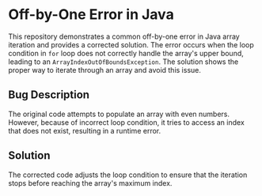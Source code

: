 # Off-by-One Error in Java

This repository demonstrates a common off-by-one error in Java array iteration and provides a corrected solution.  The error occurs when the loop condition in `for` loop does not correctly handle the array's upper bound, leading to an `ArrayIndexOutOfBoundsException`.  The solution shows the proper way to iterate through an array and avoid this issue.

## Bug Description
The original code attempts to populate an array with even numbers. However, because of incorrect loop condition, it tries to access an index that does not exist, resulting in a runtime error. 

## Solution
The corrected code adjusts the loop condition to ensure that the iteration stops before reaching the array's maximum index.